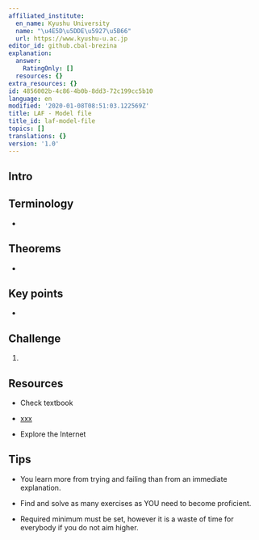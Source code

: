 ```yaml
---
affiliated_institute:
  en_name: Kyushu University
  name: "\u4E5D\u5DDE\u5927\u5B66"
  url: https://www.kyushu-u.ac.jp
editor_id: github.cbal-brezina
explanation:
  answer:
    RatingOnly: []
  resources: {}
extra_resources: {}
id: 4856002b-4c86-4b0b-8dd3-72c199cc5b10
language: en
modified: '2020-01-08T08:51:03.122569Z'
title: LAF - Model file
title_id: laf-model-file
topics: []
translations: {}
version: '1.0'
---
```


## Intro




## Terminology

- 
 

## Theorems

- 


## Key points

- 



## Challenge

1. 




## Resources

- Check textbook

- [xxx](???)
 


- Explore the Internet

## Tips


- You learn more from trying and failing than from an immediate explanation.

- Find and solve as many exercises as YOU need to become proficient.

- Required minimum must be set, however it is a waste of time for everybody if you do not aim higher.






